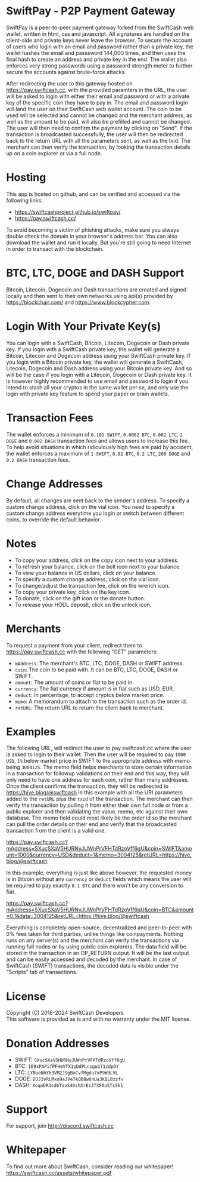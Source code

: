 # SwiftPay - P2P Payment Gateway

SwiftPay is a peer-to-peer payment gateway forked from the SwiftCash web wallet, written in html, css and javascript. All signatures are handled on the client-side and private keys never leave the browser. To secure the account of users who login with an email and password rather than a private key, the wallet hashes the email and passsword 144,000 times, and then uses the final hash to create an address and private key in the end. The wallet also enforces very strong passwords using a password strength meter to further secure the accounts against brute-force attacks.

After redirecting the user to this gateway hosted on https://pay.swiftcash.cc, with the provided paramters in the URL, the user will be asked to login with either their email and password or with a private key of the specific coin they have to pay in. The email and password login will land the user on their SwiftCash web wallet account. The coin to be used will be selected and cannot be changed and the merchant address, as well as the amount to be paid, will also be prefilled and cannot be changed. The user will then need to confirm the payment by clicking on "Send". If the transaction is broadcasted successfully, the user will then be redirected back to the return URL with all the parameters sent, as well as the txid. The merchant can then verify the transaction, by looking the transaction details up on a coin explorer or via a full node.

# Hosting
This app is hosted on github, and can be verified and accessed via the following links:

* https://swiftcashproject.github.io/swiftpay/
* https://pay.swiftcash.cc/

To avoid becoming a victim of phishing attacks, make sure you always double check the domain in your browser's address bar. You can also download the wallet and run it locally. But you're still going to need Internet in order to transact with the blockchain.

# BTC, LTC, DOGE and DASH Support
Bitcoin, Litecoin, Dogecoin and Dash transactions are created and signed locally and then sent to their own networks using api(s) provided by https://blockchair.com/ and https://www.blockcypher.com.

# Login With Your Private Key(s)
You can login with a SwiftCash, Bitcoin, Litecoin, Dogecoin or Dash private key. If you login with a SwiftCash private key, the wallet will generate a Bitcoin, Litecoin and Dogecoin address using your SwiftCash private key. If you login with a Bitcoin private key, the wallet will generate a SwiftCash, Litecoin, Dogecoin and Dash address using your Bitcoin private key. And so will be the case if you login with a Litecoin, Dogecoin or Dash private key. It is however highly recommended to use email and password to login if you intend to stash all your cryptos in the same wallet per se, and only use the login with private key feature to spend your paper or brain wallets.

# Transaction Fees
The wallet enforces a minimum of `0.101 SWIFT`, `0.0002 BTC`, `0.002 LTC`, `2 DOGE` and `0.002 DASH` transaction fees and allows users to increase this fee. To help avoid situations in which ridiculously high fees are paid by accident, the wallet enforces a maximum of `1 SWIFT`, `0.02 BTC`, `0.2 LTC`, `200 DOGE` and `0.2 DASH` transaction fees.

# Change Addresses
By default, all changes are sent back to the sender's address. To specify a custom change address, click on the vial icon. You need to specify a custom change address everytime you login or switch between different coins, to override the default behavior.

# Notes
* To copy your address, click on the copy icon next to your address.
* To refresh your balance, click on the bolt icon next to your balance.
* To view your balance in US dollars, click on your balance.
* To specify a custom change address, click on the vial icon.
* To change/adjust the transaction fee, click on the wrench icon.
* To copy your private key, click on the key icon.
* To donate, click on the gift icon or the donate button.
* To release your HODL deposit, click on the unlock icon.

# Merchants
To request a payment from your client, redirect them to https://pay.swiftcash.cc with the following "GET" parameters:

* `mAddress`: The merchant's BTC, LTC, DOGE, DASH or SWIFT address.
* `coin`: The coin to be paid with. It can be BTC, LTC, DOGE, DASH or SWIFT.
* `amount`: The amount of coins or fiat to be paid in.
* `currency`: The fiat currency if amount is in fiat such as USD, EUR.
* `deduct`: In percentage, to accept cryptos below market price.
* `memo`: A memorandum to attach to the transaction such as the order id.
* `retURL`: The return URL to return the client back to merchant.

# Examples

The following URL, will redirect the user to pay.swiftcash.cc where the user is asked to login to their wallet. Then the user will be required to pay `1000 USD`, `1%` below market price in SWIFT to the appropriate address with memo being `3004125`. The memo field helps merchants to store certain information in a transaction for followup validations on their end and this way, they will only need to have one address for each coin, rather than many addresses. Once the client confirms the transaction, they will be redirected to https://hive.blog/@swiftcash in this example with all the URI parameters added to the `retURL` plus the `txid` of the transaction. The merchant can then verify the transaction by pulling it from either their own full node or from a public explorer and then validating the value, memo, etc against their own database. The memo field could most likely be the order id so the merchant can pull the order details on their end and verify that the broadcasted transaction from the client is a valid one.

https://pay.swiftcash.cc?mAddress=SXucSXaV5HURNyJUWnPrVFHTdRzoVff6gU&coin=SWIFT&amount=1000&currency=USD&deduct=1&memo=3004125&retURL=https://hive.blog/@swiftcash

In this example, everything is just like above however, the requested money is in Bitcoin without any `currency` or `deduct` fields which means the user will be required to pay exactly `0.1 BTC` and there won't be any conversion to fiat.

https://pay.swiftcash.cc?mAddress=SXucSXaV5HURNyJUWnPrVFHTdRzoVff6gU&coin=BTC&amount=0.1&data=3004125&retURL=https://hive.blog/@swiftcash

Everything is completely open-source, decentralized and peer-to-peer with 0% fees taken for third parties, unlike things like coinpayments. Nothing runs on any server(s) and the merchant can verify the transactions via running full nodes or by using public coin explorers. The data field will be stored in the transaction in an OP_RETURN output. It will be the last output and can be easily accessed and decoded by the merchant. In case of SwiftCash (SWIFT) transactions, the decoded data is visible under the "Scripts" tab of transactions.

# License
Copyright (C) 2018-2024 SwiftCash Developers <br />
This software is provided as is and with no warranty under the MIT license.

# Donation Addresses
* SWIFT: `SXucSXaV5HURNyJUWnPrVFHTdRzoVff6gU`
* BTC: `1E9xPAPifPFHmVTX1pDdPLcsgub71zdpDY`
* LTC: `LYNueNhYk3VM2J9gBxCvfMgdu7xP9WdLVL`
* DOGE: `DJJ3vRLMxo9aJVe7kQDBw6nUa3KQL8zzfv`
* DASH: `XoqoDR3cd6TsvS46shXrEsJfXFAo5TsSk1`

# Support
For support, join http://discord.swiftcash.cc

# Whitepaper
To find out more about SwiftCash, consider reading our whitepaper!
https://swiftcash.cc/assets/whitepaper.pdf
